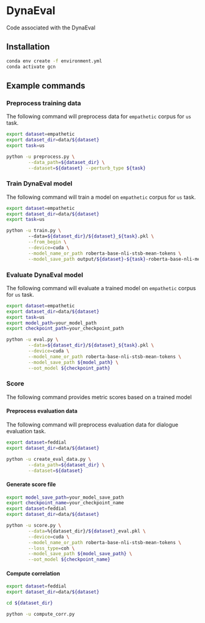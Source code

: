 # DynaEval
Code associated with the DynaEval


## Installation

```bash
conda env create -f environment.yml
conda activate gcn
```

## Example commands

### Preprocess training data
The following command will preprocess data for `empathetic` corpus for `us` task.

```bash
export dataset=empathetic
export dataset_dir=data/${dataset}
export task=us

python -u preprocess.py \
        --data_path=${dataset_dir} \
        --dataset=${dataset} --perturb_type ${task}

```

### Train DynaEval model
The following command will train a model on `empathetic` corpus for `us` task.

```bash
export dataset=empathetic
export dataset_dir=data/${dataset}
export task=us

python -u train.py \ 
        --data=${dataset_dir}/${dataset}_${task}.pkl \
        --from_begin \
        --device=cuda \
        --model_name_or_path roberta-base-nli-stsb-mean-tokens \
        --model_save_path output/${dataset}-${task}-roberta-base-nli-mean
```

### Evaluate DynaEval model
The following command will evaluate a trained model on `empathetic` corpus for `us` task.

```bash
export dataset=empathetic
export dataset_dir=data/${dataset}
export task=us
export model_path=your_model_path
export checkpoint_path=your_checkpoint_path

python -u eval.py \
        --data=${dataset_dir}/${dataset}_${task}.pkl \
        --device=cuda \
        --model_name_or_path roberta-base-nli-stsb-mean-tokens \
        --model_save_path ${model_path} \
        --oot_model ${checkpoint_path}
```

### Score 
The following command provides metric scores based on a trained model

#### Preprocess evaluation data
The following command will preprocess evaluation data for dialogue evaluation task.

```bash
export dataset=feddial
export dataset_dir=data/${dataset}

python -u create_eval_data.py \
        --data_path=${dataset_dir} \
        --dataset=${dataset}

```

#### Generate score file

```bash
export model_save_path=your_model_save_path
export checkpoint_name=your_checkpoint_name
export dataset=feddial
export dataset_dir=data/${dataset}

python -u score.py \
        --data=%{dataset_dir}/${dataset}_eval.pkl \
        --device=cuda \
        --model_name_or_path roberta-base-nli-stsb-mean-tokens \
        --loss_type=coh \
        --model_save_path ${model_save_path} \
        --oot_model ${checkpoint_name}

```

#### Compute correlation
```bash
export dataset=feddial
export dataset_dir=data/${dataset}

cd ${dataset_dir}

python -u compute_corr.py

```


